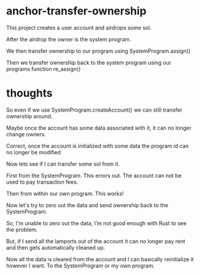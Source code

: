 # anchor-transfer-ownership

This project creates a user account and airdrops some sol. 

After the airdrop the owner is the system program.

We then transfer ownership to our program using SystemProgram.assign()

Then we transfer ownership back to the system program using our programs function re_assign()


# thoughts

So even if we use SystemProgram.createAccount() we can still transfer ownership around.

Maybe once the account has some data associated with it, it can no longer change owners.

Correct, once the account is initialized with some data the program id can no longer be modified

Now lets see if I can transfer some sol from it.

First from the SystemProgram. This errors out. The account can not be used to pay transaction fees.

Then from within our own program. This works!

Now let's try to zero out the data and send ownership back to the SystemProgram.

So, I'm unable to zero out the data, I'm not good enough with Rust to see the problem. 

But, if I send all the lamports out of the account it can no longer pay rent and then gets automatically cleaned up.

Now all the data is cleared from the account and I can basically reinitialize it however I want. To the SystemProgram or my own program.

